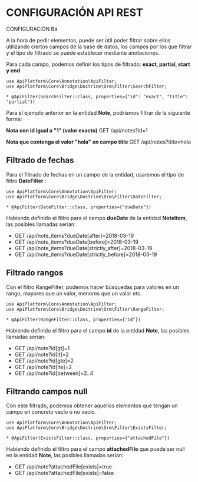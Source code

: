 # CONFIGURACIÓN API REST

CONFIGURACIÓN Bá

A la hora de pedir elementos, puede ser útil poder filtrar sobre ellos utilizando ciertos campos de la base de datos, los campos por los que filtrar y el tipo de filtrado se puede establecer mediante anotaciones.

Para cada campo, podemos definir los tipos de filtrado: **exact, partial, start y end**

    use ApiPlatform\Core\Annotation\ApiFilter;
    use ApiPlatform\Core\Bridge\Doctrine\Orm\Filter\SearchFilter;
    
    * @ApiFilter(SearchFilter::class, properties={"id": "exact", "title": "partial"})

 
Para el ejemplo anterior en la entidad **Note**, podríamos filtrar de la siguiente forma:

**Nota con id igual a "1" (valor exacto)**
	      GET /api/notes?id=1
	      
**Nota que contenga el valor "hola" en campo title** 
GET /api/notes?title=hola


## Filtrado de fechas

Para el filtrado de fechas en un campo de la entidad, usaremos el tipo de filtro **DateFilter**  :

    use ApiPlatform\Core\Annotation\ApiFilter;
    use ApiPlatform\Core\Bridge\Doctrine\Orm\Filter\DateFilter;
    
    * @ApiFilter(DateFilter::class, properties={"dueDate"})

Habiendo definido el filtro para el campo **dueDate** de la entidad **NoteItem**, las posibles llamadas serían:


- GET /api/note_items?dueDate[after]=2018-03-19
- GET /api/note_items?dueDate[before]=2018-03-19
- GET /api/note_items?dueDate[strictly_after]=2018-03-19
- GET /api/note_items?dueDate[strictly_before]=2018-03-19

 

## Filtrado rangos

Con el filtro RangeFilter, podemos hacer búsquedas para valores en un rango, mayores que un valor, menores que un valor etc.  

    use ApiPlatform\Core\Annotation\ApiFilter;
    use ApiPlatform\Core\Bridge\Doctrine\Orm\Filter\RangeFilter;  
      
    * @ApiFilter(RangeFilter::class, properties={"id"})

  
Habiendo definido el filtro para el campo **id** de la entidad **Note**, las posibles llamadas serían:

- GET /api/note?id[gt]=1
- GET /api/note?id[lt]=2
- GET /api/note?id[gte]=2
- GET /api/note?id[lte]=2
- GET /api/note?id[between]=2..4

 
## Filtrando campos null

  
Con este filtrado, podemos obtener aquellos elementos que tengan un campo en concreto vacío o no vacío.


    use ApiPlatform\Core\Annotation\ApiFilter;
    use ApiPlatform\Core\Bridge\Doctrine\Orm\Filter\ExistsFilter;
    
    * @ApiFilter(ExistsFilter::class, properties={"attachedFile"})

  
Habiendo definido el filtro para el campo **attachedFile** que puede ser null en la entidad **Note**, las posibles llamadas serían:

- GET /api/note?attachedFile[exists]=true
- GET /api/note?attachedFile[exists]=false



